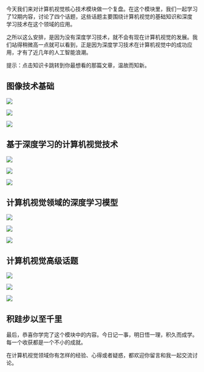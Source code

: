今天我们来对计算机视觉核心技术模块做一个复盘。在这个模块里，我们一起学习了12期内容，讨论了四个话题，这些话题主要围绕计算机视觉的基础知识和深度学习技术在这个领域的应用。

之所以这么安排，是因为没有深度学习技术，就不会有现在计算机视觉的发展。我们站得稍微高一点就可以看到，正是因为深度学习技术在计算机视觉中的成功应用，才有了近几年的人工智能浪潮。

提示：点击知识卡跳转到你最想看的那篇文章，温故而知新。

## 图像技术基础

[![](https://static001.geekbang.org/resource/image/c0/dc/c066fa0d0124eb11e379fece979ac9dc.jpg?wh=1144*453)](https://time.geekbang.org/column/article/14002)

[![](https://static001.geekbang.org/resource/image/d1/7b/d1fc116851940ca156d1ab657f2d207b.jpg?wh=1137*553)](https://time.geekbang.org/column/article/14193)

[![](https://static001.geekbang.org/resource/image/c4/d4/c4ee32279091710120c2e509bfb168d4.jpg?wh=1140*504)](https://time.geekbang.org/column/article/14349)

## 基于深度学习的计算机视觉技术

[![](https://static001.geekbang.org/resource/image/b4/49/b49e94a8b96b6c73d6ff5ea6c68e6849.jpg?wh=1142*507)](https://time.geekbang.org/column/article/14574)

[![](https://static001.geekbang.org/resource/image/2a/30/2a31d7e6439fd5c12bfd5fe6453ee330.jpg?wh=1142*503)](https://time.geekbang.org/column/article/14853)

[![](https://static001.geekbang.org/resource/image/17/30/17a601ac5d908fad2a359127eb41cc30.jpg?wh=1143*591)](https://time.geekbang.org/column/article/16938)

## 计算机视觉领域的深度学习模型

[![](https://static001.geekbang.org/resource/image/9b/51/9bfc83d9687bd3a13dd2f6024d9eaa51.jpg?wh=1144*520)](https://time.geekbang.org/column/article/17874)

[![](https://static001.geekbang.org/resource/image/17/87/171862e97a5e69233f84cb52c6a2ee87.jpg?wh=1141*590)](https://time.geekbang.org/column/article/18126)

[![](https://static001.geekbang.org/resource/image/9a/8f/9a6979b7bdfa1a86f9e60dc6a7c13c8f.jpg?wh=1140*497)](https://time.geekbang.org/column/article/22892)

## 计算机视觉高级话题

[![](https://static001.geekbang.org/resource/image/94/6b/94a55d58b60337f4d5d64380dbec1e6b.jpg?wh=1137*585)](https://time.geekbang.org/column/article/39727)

[![](https://static001.geekbang.org/resource/image/46/5e/46790b81b2ad2afa9d84f392da5d825e.jpg?wh=1142*516)](https://time.geekbang.org/column/article/39929)

[![](https://static001.geekbang.org/resource/image/b8/22/b8c134ab49b5c94f101d82a2983d4a22.jpg?wh=1139*500)](https://time.geekbang.org/column/article/40063)

## 积跬步以至千里

最后，恭喜你学完了这个模块中的内容。今日记一事，明日悟一理，积久而成学。每一个收获都是一个不小的成就。

在计算机视觉领域你有怎样的经验、心得或者疑惑，都欢迎你留言和我一起交流讨论。